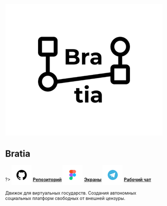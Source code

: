 ![Bratia-Logo](../_media/logo-bratia.png ":size=150")

# Bratia

?> <span style="vertical-align: -12px">![telegram](../_media/icon-github.png ":size=32")</span> [**Репозиторий**](https://github.com/grandcore/bratia)
<span style="vertical-align: -12px">![telegram](../_media/icon-figma.png ":size=32")</span> [**Экраны**](https://www.figma.com/file/NlikNEJQHliYlxI3MHhiSW/Share?node-id=8207%3A21160)
<span style="vertical-align: -12px">![telegram](../_media/icon-telegram.png ":size=32")</span> [**Рабочий чат**](https://t.me/joinchat/FJcerjsmM23l8XHW)

Движок для виртуальных государств. Создания автономных социальных платформ свободных от внешней цензуры.
